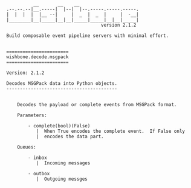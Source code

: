               __       __    __
    .--.--.--|__.-----|  |--|  |--.-----.-----.-----.
    |  |  |  |  |__ --|     |  _  |  _  |     |  -__|
    |________|__|_____|__|__|_____|_____|__|__|_____|
                                       version 2.1.2

    Build composable event pipeline servers with minimal effort.


    =======================
    wishbone.decode.msgpack
    =======================

    Version: 2.1.2

    Decodes MSGPack data into Python objects.
    -----------------------------------------


        Decodes the payload or complete events from MSGPack format.

        Parameters:

            - complete(bool)(False)
               |  When True encodes the complete event.  If False only
               |  encodes the data part.

        Queues:

            - inbox
               |  Incoming messages

            - outbox
               |  Outgoing messges

